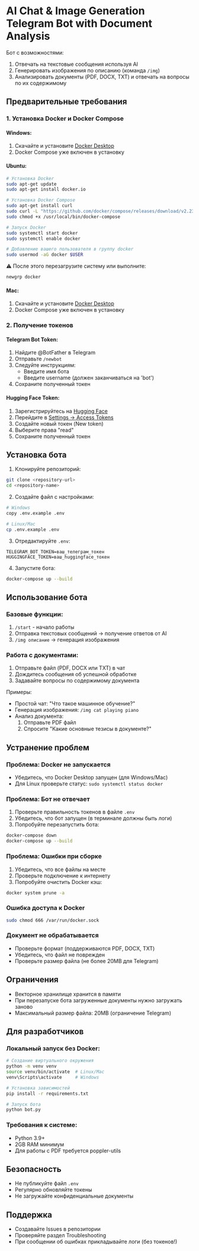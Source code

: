 # AI Chat & Image Generation Telegram Bot with Document Analysis

Бот с возможностями:
1. Отвечать на текстовые сообщения используя AI
2. Генерировать изображения по описанию (команда `/img`)
3. Анализировать документы (PDF, DOCX, TXT) и отвечать на вопросы по их содержимому

## Предварительные требования

### 1. Установка Docker и Docker Compose

#### Windows:
1. Скачайте и установите [Docker Desktop](https://www.docker.com/products/docker-desktop)
2. Docker Compose уже включен в установку

#### Ubuntu:
```bash
# Установка Docker
sudo apt-get update
sudo apt-get install docker.io

# Установка Docker Compose
sudo apt-get install curl
sudo curl -L "https://github.com/docker/compose/releases/download/v2.23.0/docker-compose-$(uname -s)-$(uname -m)" -o /usr/local/bin/docker-compose
sudo chmod +x /usr/local/bin/docker-compose

# Запуск Docker
sudo systemctl start docker
sudo systemctl enable docker

# Добавление вашего пользователя в группу docker
sudo usermod -aG docker $USER
```
⚠️ После этого перезагрузите систему или выполните:
```bash
newgrp docker
```

#### Mac:
1. Скачайте и установите [Docker Desktop](https://www.docker.com/products/docker-desktop)
2. Docker Compose уже включен в установку

### 2. Получение токенов

#### Telegram Bot Token:
1. Найдите @BotFather в Telegram
2. Отправьте `/newbot`
3. Следуйте инструкциям:
   - Введите имя бота
   - Введите username (должен заканчиваться на 'bot')
4. Сохраните полученный токен

#### Hugging Face Token:
1. Зарегистрируйтесь на [Hugging Face](https://huggingface.co/)
2. Перейдите в [Settings -> Access Tokens](https://huggingface.co/settings/tokens)
3. Создайте новый токен (New token)
4. Выберите права "read"
5. Сохраните полученный токен

## Установка бота

1. Клонируйте репозиторий:
```bash
git clone <repository-url>
cd <repository-name>
```

2. Создайте файл с настройками:
```bash
# Windows
copy .env.example .env

# Linux/Mac
cp .env.example .env
```

3. Отредактируйте `.env`:
```
TELEGRAM_BOT_TOKEN=ваш_телеграм_токен
HUGGINGFACE_TOKEN=ваш_huggingface_токен
```

4. Запустите бота:
```bash
docker-compose up --build
```

## Использование бота

### Базовые функции:
1. `/start` - начало работы
2. Отправка текстовых сообщений → получение ответов от AI
3. `/img описание` → генерация изображения

### Работа с документами:
1. Отправьте файл (PDF, DOCX или TXT) в чат
2. Дождитесь сообщения об успешной обработке
3. Задавайте вопросы по содержимому документа

Примеры:
- Простой чат: "Что такое машинное обучение?"
- Генерация изображения: `/img cat playing piano`
- Анализ документа: 
  1. Отправьте PDF файл
  2. Спросите "Какие основные тезисы в документе?"

## Устранение проблем

### Проблема: Docker не запускается
- Убедитесь, что Docker Desktop запущен (для Windows/Mac)
- Для Linux проверьте статус: `sudo systemctl status docker`

### Проблема: Бот не отвечает
1. Проверьте правильность токенов в файле `.env`
2. Убедитесь, что бот запущен (в терминале должны быть логи)
3. Попробуйте перезапустить бота:
```bash
docker-compose down
docker-compose up --build
```

### Проблема: Ошибки при сборке
1. Убедитесь, что все файлы на месте
2. Проверьте подключение к интернету
3. Попробуйте очистить Docker кэш:
```bash
docker system prune -a
```

### Ошибка доступа к Docker
```bash
sudo chmod 666 /var/run/docker.sock
```

### Документ не обрабатывается
- Проверьте формат (поддерживаются PDF, DOCX, TXT)
- Убедитесь, что файл не поврежден
- Проверьте размер файла (не более 20MB для Telegram)


## Ограничения
- Векторное хранилище хранится в памяти
- При перезапуске бота загруженные документы нужно загружать заново
- Максимальный размер файла: 20MB (ограничение Telegram)

## Для разработчиков

### Локальный запуск без Docker:
```bash
# Создание виртуального окружения
python -m venv venv
source venv/bin/activate  # Linux/Mac
venv\Scripts\activate     # Windows

# Установка зависимостей
pip install -r requirements.txt

# Запуск бота
python bot.py
```

### Требования к системе:
- Python 3.9+
- 2GB RAM минимум
- Для работы с PDF требуется poppler-utils

## Безопасность
- Не публикуйте файл `.env`
- Регулярно обновляйте токены
- Не загружайте конфиденциальные документы

## Поддержка
- Создавайте Issues в репозитории
- Проверяйте раздел Troubleshooting
- При сообщении об ошибках прикладывайте логи (без токенов!)